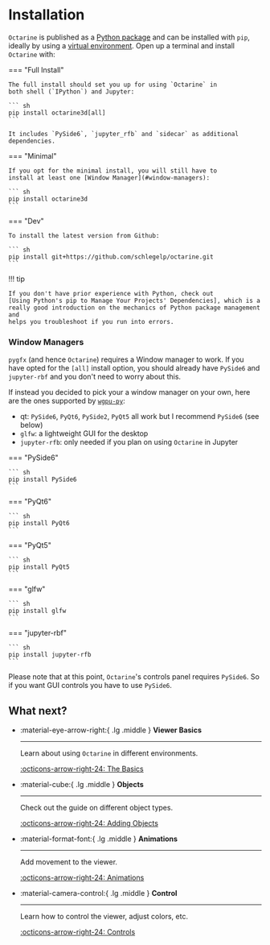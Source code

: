 # Installation

`Octarine` is published as a [Python package] and can be installed with
`pip`, ideally by using a [virtual environment]. Open up a terminal and install
`Octarine` with:

=== "Full Install"

    The full install should set you up for using `Octarine` in
    both shell (`IPython`) and Jupyter:

    ``` sh
    pip install octarine3d[all]
    ```

    It includes `PySide6`, `jupyter_rfb` and `sidecar` as additional dependencies.


=== "Minimal"

    If you opt for the minimal install, you will still have to
    install at least one [Window Manager](#window-managers):

    ``` sh
    pip install octarine3d
    ```

=== "Dev"

    To install the latest version from Github:

    ``` sh
    pip install git+https://github.com/schlegelp/octarine.git
    ```

!!! tip

    If you don't have prior experience with Python, check out
    [Using Python's pip to Manage Your Projects' Dependencies], which is a
    really good introduction on the mechanics of Python package management and
    helps you troubleshoot if you run into errors.

  [Python package]: https://pypi.org/project/octarine3d/
  [virtual environment]: https://realpython.com/what-is-pip/#using-pip-in-a-python-virtual-environment
  [Markdown]: https://python-markdown.github.io/
  [Using Python's pip to Manage Your Projects' Dependencies]: https://realpython.com/what-is-pip/


### Window Managers

`pygfx` (and hence `Octarine`) requires a Window manager to work. If you
have opted for the `[all]` install option, you should already have
`PySide6` and `jupyter-rbf` and you don't need to worry about this.

If instead you decided to pick your a window manager on your own, here are
the ones supported by [`wgpu-py`](https://github.com/pygfx/wgpu-py):

- qt: `PySide6`, `PyQt6`, `PySide2`, `PyQt5` all work but I recommend `PySide6` (see below)
- `glfw`: a lightweight GUI for the desktop
- `jupyter-rfb`: only needed if you plan on using `Octarine` in Jupyter

=== "PySide6"

    ``` sh
    pip install PySide6
    ```

=== "PyQt6"

    ``` sh
    pip install PyQt6
    ```

=== "PyQt5"

    ``` sh
    pip install PyQt5
    ```

=== "glfw"

    ``` sh
    pip install glfw
    ```

=== "jupyter-rbf"

    ``` sh
    pip install jupyter-rfb
    ```

Please note that at this point, `Octarine`'s controls panel requires `PySide6`. So if you want GUI controls you have to use `PySide6`.

## What next?

<div class="grid cards" markdown>

-   :material-eye-arrow-right:{ .lg .middle } __Viewer Basics__

    ---

    Learn about using `Octarine` in different environments.

    [:octicons-arrow-right-24: The Basics](intro.md)

-   :material-cube:{ .lg .middle } __Objects__

    ---

    Check out the guide on different object types.

    [:octicons-arrow-right-24: Adding Objects](objects.md)

-   :material-format-font:{ .lg .middle } __Animations__

    ---

    Add movement to the viewer.

    [:octicons-arrow-right-24: Animations](animations.md)

-   :material-camera-control:{ .lg .middle } __Control__

    ---

    Learn how to control the viewer, adjust colors, etc.

    [:octicons-arrow-right-24: Controls](controls.md)

</div>